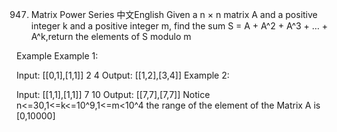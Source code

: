 947. Matrix Power Series
中文English
Given a n × n matrix A and a positive integer k and a positive integer m, find the sum S = A + A^2 + A^3 + … + A^k,return the elements of S modulo m

Example
Example 1:

Input:
[[0,1],[1,1]]
2
4
Output:
[[1,2],[3,4]]
Example 2:

Input:
[[1,1],[1,1]]
7
10
Output:
[[7,7],[7,7]]
Notice
n<=30,1<=k<=10^9,1<=m<10^4
the range of the element of the Matrix A is [0,10000]

